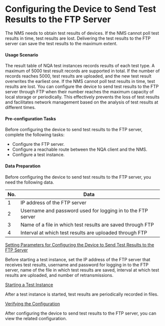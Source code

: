 Configuring the Device to Send Test Results to the FTP Server
=============================================================

The NMS needs to obtain test results of devices. If the NMS cannot poll test results in time, test results are lost. Delivering the test results to the FTP server can save the test results to the maximum extent.

#### Usage Scenario

The result table of NQA test instances records results of each test type. A maximum of 5000 test result records are supported in total. If the number of records reaches 5000, test results are uploaded, and the new test result overwrites the earliest one. If the NMS cannot poll test results in time, test results are lost. You can configure the device to send test results to the FTP server through FTP when their number reaches the maximum capacity of local storage or periodically. This effectively prevents the loss of test results and facilitates network management based on the analysis of test results at different times.


#### Pre-configuration Tasks

Before configuring the device to send test results to the FTP server, complete the following tasks:

* Configure the FTP server.
* Configure a reachable route between the NQA client and the NMS.
* Configure a test instance.

#### Data Preparation

Before configuring the device to send test results to the FTP server, you need the following data.

| No. | Data |
| --- | --- |
| 1 | IP address of the FTP server |
| 2 | Username and password used for logging in to the FTP server |
| 3 | Name of a file in which test results are saved through FTP |
| 4 | Interval at which test results are uploaded through FTP |



[Setting Parameters for Configuring the Device to Send Test Results to the FTP Server](../../../../software/nev8r10_vrpv8r16/user/vrp/dc_vrp_nqa_cfg_0067.html)

Before starting a test instance, set the IP address of the FTP server that receives test results, username and password for logging in to the FTP server, name of the file in which test results are saved, interval at which test results are uploaded, and number of retransmissions.

[Starting a Test Instance](../../../../software/nev8r10_vrpv8r16/user/vrp/dc_vrp_nqa_cfg_0068.html)

After a test instance is started, test results are periodically recorded in files.

[Verifying the Configuration](../../../../software/nev8r10_vrpv8r16/user/vrp/dc_vrp_nqa_cfg_0069.html)

After configuring the device to send test results to the FTP server, you can view the related configuration.
